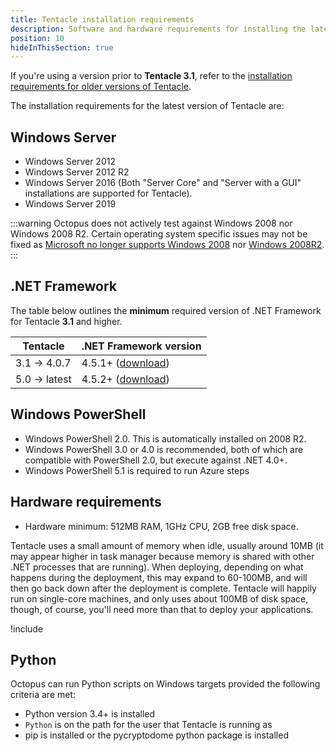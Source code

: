 ```yaml
---
title: Tentacle installation requirements
description: Software and hardware requirements for installing the latest version of Tentacle.
position: 10
hideInThisSection: true
---
```


If you're using a version prior to **Tentacle 3.1**, refer to the [installation requirements for older versions of Tentacle](/docs/infrastructure/deployment-targets/tentacle/windows/requirements/legacy-requirements.md).

The installation requirements for the latest version of Tentacle are:

## Windows Server

-  Windows Server 2012
-  Windows Server 2012 R2 
-  Windows Server 2016 (Both "Server Core" and "Server with a GUI" installations are supported for Tentacle).
-  Windows Server 2019 

:::warning
Octopus does not actively test against Windows 2008 nor Windows 2008 R2. Certain operating system specific issues may not be fixed as [Microsoft no longer supports Windows 2008](https://docs.microsoft.com/en-us/lifecycle/products/windows-server-2008) nor [Windows 2008R2](https://docs.microsoft.com/en-us/lifecycle/products/windows-server-2008-r2).
:::

## .NET Framework

The table below outlines the **minimum** required version of .NET Framework for Tentacle **3.1** and higher.

| Tentacle      | .NET Framework version |
| ------------- | ---------------------- | 
| 3.1 -> 4.0.7  | 4.5.1+ ([download](https://dotnet.microsoft.com/download/dotnet-framework/thank-you/net451-web-installer)) |
| 5.0 -> latest | 4.5.2+ ([download](https://dotnet.microsoft.com/download/dotnet-framework/thank-you/net452-web-installer)) |


## Windows PowerShell

- Windows PowerShell 2.0. This is automatically installed on 2008 R2.
- Windows PowerShell 3.0 or 4.0 is recommended, both of which are compatible with PowerShell 2.0, but execute against .NET 4.0+.
- Windows PowerShell 5.1 is required to run Azure steps

## Hardware requirements

- Hardware minimum: 512MB RAM, 1GHz CPU, 2GB free disk space.

Tentacle uses a small amount of memory when idle, usually around 10MB (it may appear higher in task manager because memory is shared with other .NET processes that are running). When deploying, depending on what happens during the deployment, this may expand to 60-100MB, and will then go back down after the deployment is complete. Tentacle will happily run on single-core machines, and only uses about 100MB of disk space, though, of course, you'll need more than that to deploy your applications.

!include <tentacle-downloads>

## Python
Octopus can run Python scripts on Windows targets provided the following criteria are met:

- Python version 3.4+ is installed
- `Python` is on the path for the user that Tentacle is running as
- pip is installed or the pycryptodome python package is installed
